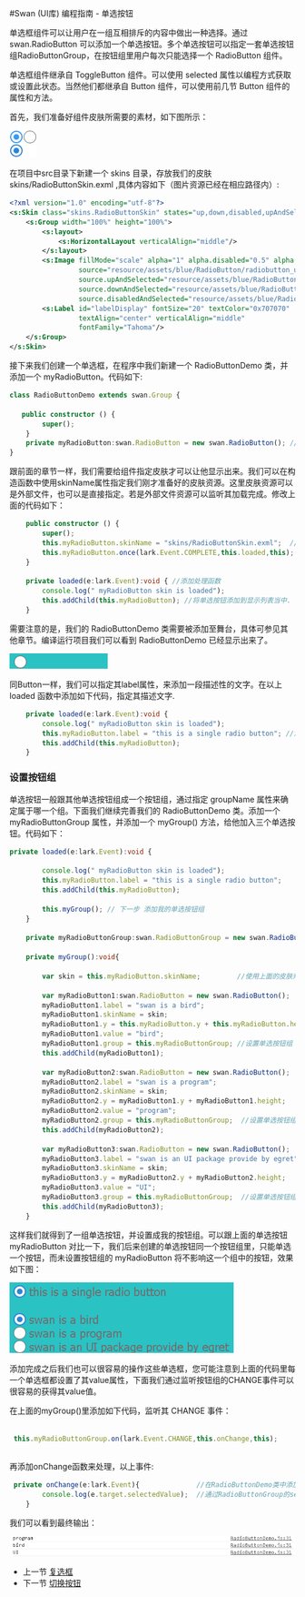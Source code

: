 #Swan (UI库) 编程指南 - 单选按钮

单选框组件可以让用户在一组互相排斥的内容中做出一种选择。通过 swan.RadioButton 可以添加一个单选按钮。多个单选按钮可以指定一套单选按钮组RadioButtonGroup，在按钮组里用户每次只能选择一个 RadioButton 组件。

单选框组件继承自 ToggleButton 组件。可以使用 selected 属性以编程方式获取或设置此状态。当然他们都继承自 Button 组件，可以使用前几节 Button 组件的属性和方法。 

首先，我们准备好组件皮肤所需要的素材，如下图所示：

![](image/7-5-radiobutton-skin.png)

在项目中src目录下新建一个 skins 目录，存放我们的皮肤 skins/RadioButtonSkin.exml ,具体内容如下（图片资源已经在相应路径内）:

``` XML
<?xml version="1.0" encoding="utf-8"?>
<s:Skin class="skins.RadioButtonSkin" states="up,down,disabled,upAndSelected,downAndSelected,disabledAndSelected" xmlns:s="http://ns.egret.com/swan">
    <s:Group width="100%" height="100%">
        <s:layout>
            <s:HorizontalLayout verticalAlign="middle"/>
        </s:layout>
        <s:Image fillMode="scale" alpha="1" alpha.disabled="0.5" alpha.down="0.7"
                 source="resource/assets/blue/RadioButton/radiobutton_unselect.png"
                 source.upAndSelected="resource/assets/blue/RadioButton/radiobutton_select_up.png"
                 source.downAndSelected="resource/assets/blue/RadioButton/radiobutton_select_down.png"
                 source.disabledAndSelected="resource/assets/blue/RadioButton/radiobutton_select_disabled.png"/>
        <s:Label id="labelDisplay" fontSize="20" textColor="0x707070"
                 textAlign="center" verticalAlign="middle"
                 fontFamily="Tahoma"/>
    </s:Group>
</s:Skin>
```

接下来我们创建一个单选框，在程序中我们新建一个 RadioButtonDemo 类，并添加一个 myRadioButton。代码如下:

``` TypeScript
class RadioButtonDemo extends swan.Group {
   
   public constructor () {
        super();
    }
    private myRadioButton:swan.RadioButton = new swan.RadioButton(); //新建一个单选按钮
}
```

跟前面的章节一样，我们需要给组件指定皮肤才可以让他显示出来。我们可以在构造函数中使用skinName属性指定我们刚才准备好的皮肤资源。这里皮肤资源可以是外部文件，也可以是直接指定。若是外部文件资源可以监听其加载完成。修改上面的代码如下：

``` TypeScript
    public constructor () {
        super();
        this.myRadioButton.skinName = "skins/RadioButtonSkin.exml";  //指定外部皮肤
        this.myRadioButton.once(lark.Event.COMPLETE,this.loaded,this); // 监听皮肤加载完成事件
    }
    
    private loaded(e:lark.Event):void { //添加处理函数
        console.log(" myRadioButton skin is loaded"); 
        this.addChild(this.myRadioButton); //将单选按钮添加到显示列表当中.
    }
```

需要注意的是，我们的 RadioButtonDemo 类需要被添加至舞台，具体可参见其他章节。编译运行项目我们可以看到 RadioButtonDemo 已经显示出来了。

![](image/7-5-radiobutton-1.png)

同Button一样，我们可以指定其label属性，来添加一段描述性的文字。在以上 loaded 函数中添加如下代码，指定其描述文字.

``` TypeScript
    private loaded(e:lark.Event):void {
        console.log(" myRadioButton skin is loaded");
        this.myRadioButton.label = "this is a single radio button"; //添加描述lable文字描述
        this.addChild(this.myRadioButton);
    }
```

### 设置按钮组

单选按钮一般跟其他单选按钮组成一个按钮组，通过指定 groupName 属性来确定属于哪一个组。下面我们继续完善我们的 RadioButtonDemo 类。添加一个 myRadioButtonGroup 属性，并添加一个 myGroup() 方法，给他加入三个单选按钮。代码如下：

``` TypeScript
private loaded(e:lark.Event):void {

        console.log(" myRadioButton skin is loaded");
        this.myRadioButton.label = "this is a single radio button";
        this.addChild(this.myRadioButton);
        
        this.myGroup(); // 下一步 添加我的单选按钮组
    }

    private myRadioButtonGroup:swan.RadioButtonGroup = new swan.RadioButtonGroup(); //新建我的单选按钮组

    private myGroup():void{
    
        var skin = this.myRadioButton.skinName;         //使用上面的皮肤来完成下面的按钮

        var myRadioButton1:swan.RadioButton = new swan.RadioButton();
        myRadioButton1.label = "swan is a bird";
        myRadioButton1.skinName = skin;
        myRadioButton1.y = this.myRadioButton.y + this.myRadioButton.height +25;
        myRadioButton1.value = "bird";
        myRadioButton1.group = this.myRadioButtonGroup; //设置单选按钮组
        this.addChild(myRadioButton1);

        var myRadioButton2:swan.RadioButton = new swan.RadioButton();
        myRadioButton2.label = "swan is a program";
        myRadioButton2.skinName = skin;
        myRadioButton2.y = myRadioButton1.y + myRadioButton1.height;
        myRadioButton2.value = "program";
        myRadioButton2.group = this.myRadioButtonGroup;  //设置单选按钮组
        this.addChild(myRadioButton2);

        var myRadioButton3:swan.RadioButton = new swan.RadioButton();
        myRadioButton3.label = "swan is an UI package provide by egret";
        myRadioButton3.skinName = skin;
        myRadioButton3.y = myRadioButton2.y + myRadioButton2.height;
        myRadioButton3.value = "UI";
        myRadioButton3.group = this.myRadioButtonGroup;  //设置单选按钮组
        this.addChild(myRadioButton3);
    }

```

这样我们就得到了一组单选按钮，并设置成我的按钮组。可以跟上面的单选按钮 myRadioButton 对比一下，我们后来创建的单选按钮同一个按钮组里，只能单选一个按钮，而未设置按钮组的 myRadioButton 将不影响这一个组中的按钮，效果如下图：

![](image/7-5-radiobutton-2.png)

添加完成之后我们也可以很容易的操作这些单选框，您可能注意到上面的代码里每一个单选框都设置了其value属性，下面我们通过监听按钮组的CHANGE事件可以很容易的获得其value值。

在上面的myGroup()里添加如下代码，监听其 CHANGE 事件：

``` TypeScript

 this.myRadioButtonGroup.on(lark.Event.CHANGE,this.onChange,this);
 
```

再添加onChange函数来处理，以上事件:

``` TypeScript
 private onChange(e:lark.Event){              //在RadioButtonDemo类中添加
        console.log(e.target.selectedValue);  //通过RadioButtonGroup的selectedValue值来获取当前单选按钮的value值
    }
```

我们可以看到最终输出：

![](image/7-5-radiobutton-3.png)

* 上一节 [复选框](7-4-checkbox.md)
* 下一节 [切换按钮](7-5-toggle.md)